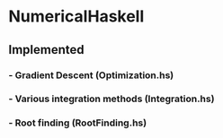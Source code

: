 # NumericalHaskell
## Implemented 
### - Gradient Descent (Optimization.hs)
### - Various integration methods (Integration.hs)
### - Root finding (RootFinding.hs)
